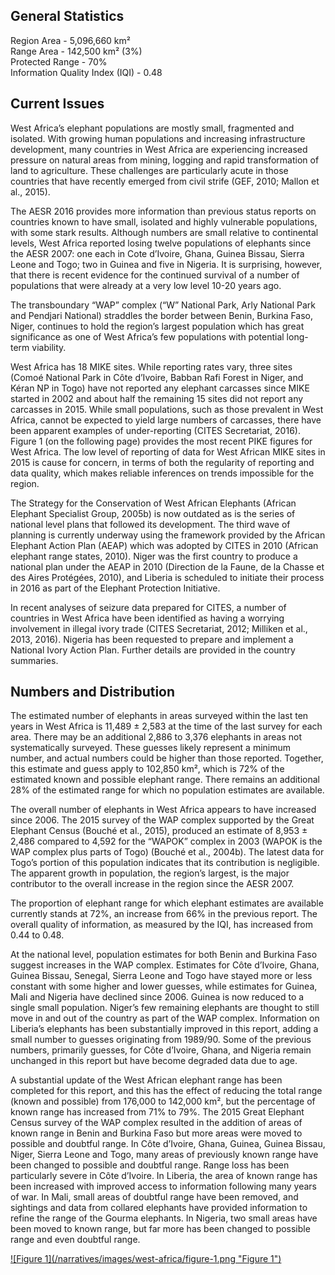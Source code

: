 ## General Statistics

Region Area - 5,096,660 km²<br />
Range Area - 142,500  km² (3%)<br />
Protected Range - 70%<br />
Information Quality Index (IQI) - 0.48

## Current Issues

West Africa’s elephant populations are mostly small, fragmented and isolated. With growing human populations and increasing infrastructure development, many countries in West Africa are experiencing increased pressure on natural areas from mining, logging and rapid transformation of land to agriculture. These challenges are particularly acute in those countries that have recently emerged from civil strife (GEF, 2010; Mallon et al., 2015). 

The AESR 2016 provides more information than previous status reports on countries known to have small, isolated and highly vulnerable populations, with some stark results. Although numbers are small relative to continental levels, West Africa reported losing twelve populations of elephants since the AESR 2007: one each in Cote d’Ivoire, Ghana, Guinea Bissau, Sierra Leone and Togo; two in Guinea and five in Nigeria. It is surprising, however, that there is recent evidence for the continued survival of a number of populations that were already at a very low level 10-20 years ago. 

The transboundary “WAP” complex (“W” National Park, Arly National Park and Pendjari National) straddles the border between Benin, Burkina Faso, Niger, continues to hold the region’s largest population which has great significance as one of West Africa’s few populations with potential long-term viability. 

West Africa has 18 MIKE sites. While reporting rates vary, three sites (Comoé National Park in Côte d’Ivoire, Babban Rafi Forest in Niger, and Kéran NP in Togo) have not reported any elephant carcasses since MIKE started in 2002 and about half the remaining 15 sites did not report any carcasses in 2015. While small populations, such as those prevalent in West Africa, cannot be expected to yield large numbers of carcasses, there have been apparent examples of under-reporting (CITES Secretariat, 2016). Figure 1 (on the following page) provides the most recent PIKE figures for West Africa. The low level of reporting of data for West African MIKE sites in 2015 is cause for concern, in terms of both the regularity of reporting and data quality, which makes reliable inferences on trends impossible for the region. 

The Strategy for the Conservation of West African Elephants (African Elephant Specialist Group, 2005b) is now outdated as is the series of national level plans that followed its development. The third wave of planning is currently underway using the framework provided by the African Elephant Action Plan (AEAP) which was adopted by CITES in 2010 (African elephant range states, 2010). Niger was the first country to produce a national plan under the AEAP in 2010 (Direction de la Faune, de la Chasse et des Aires Protégées, 2010), and Liberia is scheduled to initiate their process in 2016 as part of the Elephant Protection Initiative.  

In recent analyses of seizure data prepared for CITES, a number of countries in West Africa have been identified as having a worrying involvement in illegal ivory trade (CITES Secretariat, 2012; Milliken et al., 2013, 2016). Nigeria has been requested to prepare and implement a National Ivory Action Plan. Further details are provided in the country summaries. 

## Numbers and Distribution

The estimated number of elephants in areas surveyed within the last ten years in West Africa is 11,489 ± 2,583 at the time of the last survey for each area. There may be an additional 2,886 to 3,376 elephants in areas not systematically surveyed. These guesses likely represent a minimum number, and actual numbers could be higher than those reported. Together, this estimate and guess apply to 102,850 km², which is 72% of the estimated known and possible elephant range. There remains an additional 28% of the estimated range for which no population estimates are available.

The overall number of elephants in West Africa appears to have increased since 2006. The 2015 survey of the WAP complex supported by the Great Elephant Census (Bouché et al., 2015), produced an estimate of 8,953 ± 2,486 compared to 4,592 for the “WAPOK” complex in 2003 (WAPOK is the WAP complex plus parts of Togo) (Bouché et al., 2004b). The latest data for Togo’s portion of this population indicates that its contribution is negligible. The apparent growth in population, the region’s largest, is the major contributor to the overall increase in the region since the AESR 2007.

The proportion of elephant range for which elephant estimates are available currently stands at 72%, an increase from 66% in the previous report. The overall quality of information, as measured by the IQI, has increased from 0.44 to 0.48.

At the national level, population estimates for both Benin and Burkina Faso suggest increases in the WAP complex.  Estimates for Côte d’Ivoire, Ghana, Guinea Bissau, Senegal, Sierra Leone and Togo have stayed more or less constant with some higher and lower guesses, while estimates for Guinea, Mali and Nigeria have declined since 2006. Guinea is now reduced to a single small population. Niger’s few remaining elephants are thought to still move in and out of the country as part of the WAP complex. Information on Liberia’s elephants has been substantially improved in this report, adding a small number to guesses originating from 1989/90. Some of the previous numbers, primarily guesses, for Côte d’Ivoire, Ghana, and Nigeria remain unchanged in this report but have become degraded data due to age.

A substantial update of the West African elephant range has been completed for this report, and this has the effect of reducing the total range (known and possible) from 176,000 to 142,000 km², but the percentage of known range has increased from 71% to 79%. The 2015 Great Elephant Census survey of the WAP complex resulted in the addition of areas of known range in Benin and Burkina Faso but more areas were moved to possible and doubtful range. In Côte d’Ivoire, Ghana, Guinea, Guinea Bissau, Niger, Sierra Leone and Togo, many areas of previously known range have been changed to possible and doubtful range. Range loss has been particularly severe in Côte d’Ivoire. In Liberia, the area of known range has been increased with improved access to information following many years of war. In Mali, small areas of doubtful range have been removed, and sightings and data from collared elephants have provided information to refine the range of the Gourma elephants. In Nigeria, two small areas have been moved to known range, but far more has been changed to possible range and even doubtful range. 

<a href="/narratives/images/west-africa/figure-1.png" target="_blank">
  ![Figure 1](/narratives/images/west-africa/figure-1.png "Figure 1")
</a>